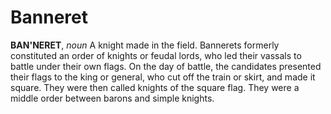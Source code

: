 # Banneret

**BAN'NERET**, _noun_ A knight made in the field. Bannerets formerly constituted an order of knights or feudal lords, who led their vassals to battle under their own flags. On the day of battle, the candidates presented their flags to the king or general, who cut off the train or skirt, and made it square. They were then called knights of the square flag. They were a middle order between barons and simple knights.